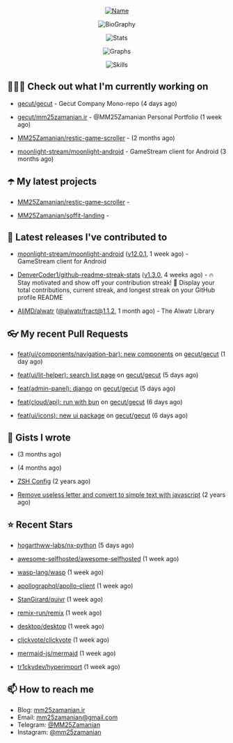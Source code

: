 <p align="center">
  <a href="https://github.com/MM25Zamanian">
    <img
      src="https://readme-typing-svg.demolab.com?font=Comic+Neue&weight=800&size=30&duration=4000&pause=1000&color=04F759&center=true&vCenter=true&multiline=true&repeat=false&width=462&lines=S.+MohammadMahdi+Zamanian"
      alt="Name"
    />
  </a>
</p>

<p align="center">
  <img
    src="https://readme-typing-svg.demolab.com?font=Comic+Neue&duration=4000&pause=1000&color=04F759&center=true&vCenter=true&lines=Junior+Full-Stack+Developer;Focusing+on+Front-End+With+Best+Practice;Trying+to+Learn+SW+Architecture+Patterns"
    alt="BioGraphy"
  />
</p>

<p align="center">
  <img src="https://streak-stats.demolab.com/?user=MM25Zamanian&hide_border=true&border_radius=0&date_format=j%20M%5B%20Y%5D&mode=weekly&card_width=400&background=000802&sideLabels=04F759&dates=04F759&sideNums=04F759&currStreakNum=04F759&ring=04F759&currStreakLabel=04F759&fire=EB4705&hide_longest_streak=true" alt="Stats" />
</p>

<p align="center">
  <img
    src="https://github-readme-activity-graph.vercel.app/graph?username=MM25Zamanian&bg_color=000802&color=04F759&line=04F759&point=ffffff&area=true&hide_border=true"
    alt="Graphs"
  />
</p>

<p align="center">
  <img
    src="https://skillicons.dev/icons?i=androidstudio,arduino,bash,bootstrap,cpp,ts,codepen,css,django,docker,figma,linux,lit,md,mongodb,nginx,nodejs,py,vscode,vite&perline=10"
    alt="Skills"
  />
</p>


## 👨🏻‍💻 Check out what I'm currently working on



- [gecut/gecut](https://github.com/gecut/gecut) - Gecut Company Mono-repo (4 days ago)

- [gecut/mm25zamanian.ir](https://github.com/gecut/mm25zamanian.ir) - @MM25Zamanian Personal Portfolio (1 week ago)

- [MM25Zamanian/restic-game-scroller](https://github.com/MM25Zamanian/restic-game-scroller) -  (2 months ago)

- [moonlight-stream/moonlight-android](https://github.com/moonlight-stream/moonlight-android) - GameStream client for Android (3 months ago)

## ☂️ My latest projects



- [MM25Zamanian/restic-game-scroller](https://github.com/MM25Zamanian/restic-game-scroller) - 

- [MM25Zamanian/soffit-landing](https://github.com/MM25Zamanian/soffit-landing) - 

## 🎉 Latest releases I've contributed to



- [moonlight-stream/moonlight-android](https://github.com/moonlight-stream/moonlight-android) ([v12.0.1](https://github.com/moonlight-stream/moonlight-android/releases/tag/v12.0.1), 1 week ago) - GameStream client for Android

- [DenverCoder1/github-readme-streak-stats](https://github.com/DenverCoder1/github-readme-streak-stats) ([v1.3.0](https://github.com/DenverCoder1/github-readme-streak-stats/releases/tag/v1.3.0), 4 weeks ago) - 🔥 Stay motivated and show off your contribution streak! 🌟 Display your total contributions, current streak, and longest streak on your GitHub profile README

- [AliMD/alwatr](https://github.com/AliMD/alwatr) ([@alwatr/fract@1.1.2](https://github.com/AliMD/alwatr/releases/tag/%40alwatr/fract%401.1.2), 1 month ago) - The Alwatr Library

## 👓 My recent Pull Requests



- [feat(ui/components/navigation-bar): new components](https://github.com/gecut/gecut/pull/442) on [gecut/gecut](https://github.com/gecut/gecut) (1 day ago)

- [feat(ui/lit-helper): search list page](https://github.com/gecut/gecut/pull/431) on [gecut/gecut](https://github.com/gecut/gecut) (5 days ago)

- [feat(admin-panel): django](https://github.com/gecut/gecut/pull/430) on [gecut/gecut](https://github.com/gecut/gecut) (5 days ago)

- [feat(cloud/api): run with bun](https://github.com/gecut/gecut/pull/428) on [gecut/gecut](https://github.com/gecut/gecut) (6 days ago)

- [feat(ui/icons): new ui package](https://github.com/gecut/gecut/pull/427) on [gecut/gecut](https://github.com/gecut/gecut) (6 days ago)

## 📓 Gists I wrote



- [](https://gist.github.com/4a90a63f8e2481311cfb56dd65a50c40) (3 months ago)

- [](https://gist.github.com/6fa5e6dbc6fbe09398ad885d68200702) (4 months ago)

- [ZSH Config](https://gist.github.com/fc1960135cf54fd5fae966c637455ffe) (2 years ago)

- [Remove useless letter and convert to simple text with javascript](https://gist.github.com/2249ec3b4dfe1de7693d6412beeba5a0) (2 years ago)

## ⭐ Recent Stars



- [hogarthww-labs/nx-python](https://github.com/hogarthww-labs/nx-python) (5 days ago)

- [awesome-selfhosted/awesome-selfhosted](https://github.com/awesome-selfhosted/awesome-selfhosted) (1 week ago)

- [wasp-lang/wasp](https://github.com/wasp-lang/wasp) (1 week ago)

- [apollographql/apollo-client](https://github.com/apollographql/apollo-client) (1 week ago)

- [StanGirard/quivr](https://github.com/StanGirard/quivr) (1 week ago)

- [remix-run/remix](https://github.com/remix-run/remix) (1 week ago)

- [desktop/desktop](https://github.com/desktop/desktop) (1 week ago)

- [clickvote/clickvote](https://github.com/clickvote/clickvote) (1 week ago)

- [mermaid-js/mermaid](https://github.com/mermaid-js/mermaid) (1 week ago)

- [tr1ckydev/hyperimport](https://github.com/tr1ckydev/hyperimport) (1 week ago)

## 📫 How to reach me

- Blog: [mm25zamanian.ir](https://mm25zamanian.ir)
- Email: [mm25zamanian@gmail.com](mailto://mm25zamanian@gmail.com)
- Telegram: [@MM25Zamanian](https://t.me/MM25Zamanian)
- Instagram: [@mm25zamanian](https://instagram.com/mm25zamanian)
